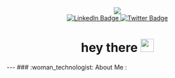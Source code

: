 <div id="header" align="center">
  <img src="https://media.giphy.com/media/vLlpbDafjgHystuJ0a/giphy.gif">
</div>
<div id="badges" align="center">
  <a href="https://www.linkedin.com/in/tokaallah-hussein-65840548/">
    <img src="https://img.shields.io/badge/LinkedIn-blue?style=for-the-badge&logo=linkedin&logoColor=white" alt="LinkedIn Badge"/>
  </a>
  <a href="https://twitter.com/TheSufii">
    <img src="https://img.shields.io/badge/Twitter-blue?style=for-the-badge&logo=twitter&logoColor=white" alt="Twitter Badge"/>
  </a>
</div>
<div id="badges" align="center">
  <img src="https://komarev.com/ghpvc/?username=Tokaallah&style=flat-square&color=blue" alt=""/>
</div>

<h1 align="center">
  hey there
  <img src="https://media.giphy.com/media/hvRJCLFzcasrR4ia7z/giphy.gif" width="30px"/>
</h1>
---
### :woman_technologist: About Me :
